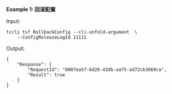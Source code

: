 **Example 1: 回滚配置**



Input: 

```
tccli tsf RollbackConfig --cli-unfold-argument  \
    --ConfigReleaseLogId 11111
```

Output: 
```
{
    "Response": {
        "RequestId": "8007ea57-6d26-43db-aa75-ad72cb3669ca",
        "Result": true
    }
}
```


